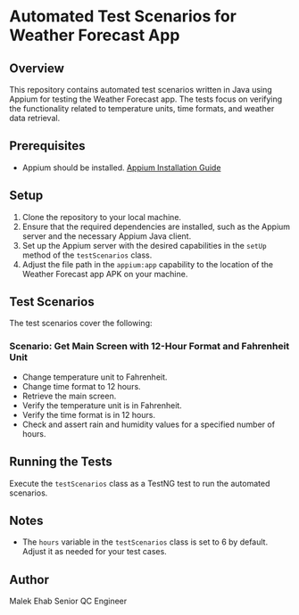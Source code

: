 # Automated Test Scenarios for Weather Forecast App

## Overview
This repository contains automated test scenarios written in Java using Appium for testing the Weather Forecast app. The tests focus on verifying the functionality related to temperature units, time formats, and weather data retrieval.

## Prerequisites
- Appium should be installed. [Appium Installation Guide](http://appium.io/docs/en/about-appium/getting-started/)

## Setup
1. Clone the repository to your local machine.
2. Ensure that the required dependencies are installed, such as the Appium server and the necessary Appium Java client.
3. Set up the Appium server with the desired capabilities in the `setUp` method of the `testScenarios` class.
4. Adjust the file path in the `appium:app` capability to the location of the Weather Forecast app APK on your machine.

## Test Scenarios
The test scenarios cover the following:

### Scenario: Get Main Screen with 12-Hour Format and Fahrenheit Unit
- Change temperature unit to Fahrenheit.
- Change time format to 12 hours.
- Retrieve the main screen.
- Verify the temperature unit is in Fahrenheit.
- Verify the time format is in 12 hours.
- Check and assert rain and humidity values for a specified number of hours.

## Running the Tests
Execute the `testScenarios` class as a TestNG test to run the automated scenarios.

## Notes
- The `hours` variable in the `testScenarios` class is set to 6 by default. Adjust it as needed for your test cases.

## Author
Malek Ehab
Senior QC Engineer
